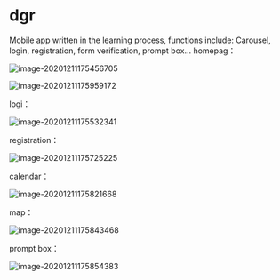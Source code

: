 # dgr
Mobile app written in the learning process, functions include: Carousel, login, registration, form verification, prompt box...
homepag：

![image-20201211175456705](C:\Users\Administrator\AppData\Roaming\Typora\typora-user-images\image-20201211175456705.png)

![image-20201211175959172](C:\Users\Administrator\AppData\Roaming\Typora\typora-user-images\image-20201211175959172.png)



logi：

![image-20201211175532341](C:\Users\Administrator\AppData\Roaming\Typora\typora-user-images\image-20201211175532341.png)



registration：

![image-20201211175725225](C:\Users\Administrator\AppData\Roaming\Typora\typora-user-images\image-20201211175725225.png)

calendar：

![image-20201211175821668](C:\Users\Administrator\AppData\Roaming\Typora\typora-user-images\image-20201211175821668.png)

map：

![image-20201211175843468](C:\Users\Administrator\AppData\Roaming\Typora\typora-user-images\image-20201211175843468.png)

prompt box：

![image-20201211175854383](C:\Users\Administrator\AppData\Roaming\Typora\typora-user-images\image-20201211175854383.png)

